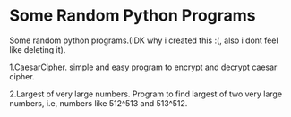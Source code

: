 # Some Random Python Programs
Some random python programs.(IDK why i created this :(, also i dont feel like deleting it).

1.CaesarCipher.
  simple and easy program to encrypt and decrypt caesar cipher.

2.Largest of very large numbers.
  Program to find largest of two very large numbers, i.e, numbers like 512^513 and 513^512.
